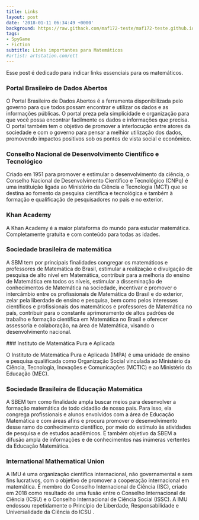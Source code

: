 ```yaml
---
title: Links
layout: post
date: '2018-01-11 06:34:49 +0000'
background: https://raw.githack.com/maf172-teste/maf172-teste.github.io/master/img/links.jpg
tags:
- SpyGame
- Fiction
subtitle: Links importantes para Matemáticos
#artist: artstation.com/ett
---
```


Esse post é dedicado para indicar links essenciais para os matemáticos.

### Portal Brasileiro de Dados Abertos 
<p>
 <http://dados.gov.br>
<p>
O Portal Brasileiro de Dados Abertos é a ferramenta disponibilizada pelo governo para que todos possam encontrar e utilizar os dados e as informações públicas. O portal preza pela simplicidade e organização para que você possa encontrar facilmente os dados e informações que precisa. O portal também tem o objetivo de promover a interlocução entre atores da sociedade e com o governo para pensar a melhior utilização dos dados, promovendo impactos positivos sob os pontos de vista social e econômico.
<p>

### Conselho Nacional de Desenvolvimento Científico e Tecnológico 
<p>
 <http://www.cnpq.br>
<p>
Criado em 1951 para promover e estimular o desenvolvimento da ciência, o Conselho Nacional de Desenvolvimento Científico e Tecnológico (CNPq) é uma instituição ligada ao Ministério da Ciência e Tecnologia (MCT) que se destina ao fomento da pesquisa científica e tecnológica e também à formação e qualificação de pesquisadores no país e no exterior.
<p>

### Khan Academy 
<p>
 <https://pt.khanacademy.org/>
<p>
A Khan Academy é a maior plataforma do mundo para estudar matemática. Completamente gratuita e com conteúdo para todas as idades.
<p>

### Sociedade brasileira de matemática
<p>
 <https://www.sbm.org.br>
<p>
A SBM tem por principais finalidades congregar os matemáticos e professores de Matemática do Brasil, estimular a realização e divulgação de pesquisa de alto nível em Matemática, contribuir para a melhoria do ensino de Matemática em todos os níveis, estimular a disseminação de conhecimentos de Matemática na sociedade, incentivar e promover o intercâmbio entre os profissionais de Matemática do Brasil e do exterior, zelar pela liberdade de ensino e pesquisa, bem como pelos interesses científicos e profissionais dos matemáticos e professores de Matemática no país, contribuir para o constante aprimoramento de altos padrões de trabalho e formação científica em Matemática no Brasil e oferecer assessoria e colaboração, na área de Matemática, visando o desenvolvimento nacional.
<p>
###  Instituto de Matemática Pura e Aplicada
<p>
 <https://impa.br>
<p>
O Instituto de Matemática Pura e Aplicada (IMPA) é uma unidade de ensino e pesquisa qualificada como Organização Social vinculada ao Ministério da Ciência, Tecnologia, Inovações e Comunicações (MCTIC) e ao Ministério da Educação (MEC).

### Sociedade Brasileira de Educação Matemática
<p>
 <http://www.sbembrasil.org.br>
<p>
A SBEM tem como finalidade ampla buscar meios para desenvolver a formação matemática de todo cidadão de nosso país. Para isso, ela congrega profissionais e alunos envolvidos com a área de Educação Matemática e com áreas afins e procura promover o desenvolvimento desse ramo do conhecimento científico, por meio do estímulo às atividades de pesquisa e de estudos acadêmicos. É também objetivo da SBEM a difusão ampla de informações e de conhecimentos nas inúmeras vertentes da Educação Matemática.
<p>

### International Mathematical Union
<p>
 <https://www.mathunion.org>
<p>
A IMU é uma organização científica internacional, não governamental e sem fins lucrativos, com o objetivo de promover a cooperação internacional em matemática. É membro do Conselho Internacional de Ciência (ISC), criado em 2018 como resultado de uma fusão entre o Conselho Internacional de Ciência (ICSU) e o Conselho Internacional de Ciência Social (ISSC). A IMU endossou repetidamente o Princípio de Liberdade, Responsabilidade e Universalidade da Ciência do ICSU .